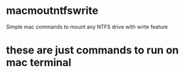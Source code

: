 # macmoutntfswrite
Simple mac commands to mount any NTFS drive with write feature



# these are just commands to run on mac terminal
